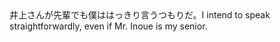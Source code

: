 <tr><td>井上さんが先輩でも僕ははっきり言うつもりだ。<td><tr><tr><td>I intend to speak straightforwardly, even if Mr. Inoue is my senior.<td><tr></table>

